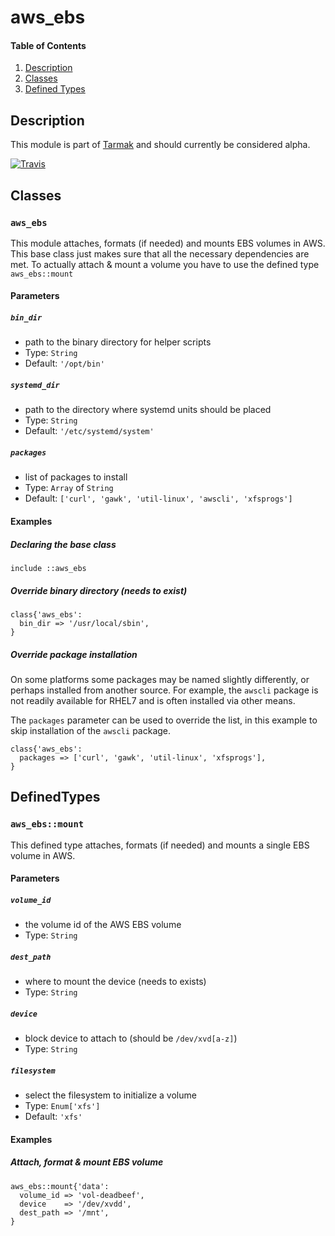 # aws_ebs

#### Table of Contents

1. [Description](#description)
2. [Classes](#classes)
3. [Defined Types](#defined-types)
## Description
This module is part of [Tarmak](http://docs.tarmak.io) and should currently be considered alpha.

[![Travis](https://img.shields.io/travis/jetstack/puppet-module-aws_ebs.svg)](https://travis-ci.org/jetstack/puppet-module-aws_ebs/)

## Classes

### `aws_ebs`

This module attaches, formats (if needed) and mounts EBS volumes in AWS. This
base class just makes sure that all the necessary dependencies are met. To
actually attach & mount a volume you have to use the defined type
`aws_ebs::mount`

#### Parameters

##### `bin_dir`

* path to the binary directory for helper scripts
* Type: `String`
* Default: `'/opt/bin'`

##### `systemd_dir`

* path to the directory where systemd units should be placed
* Type: `String`
* Default: `'/etc/systemd/system'`

##### `packages`

* list of packages to install
* Type: `Array` of `String`
* Default: `['curl', 'gawk', 'util-linux', 'awscli', 'xfsprogs']`

#### Examples

##### Declaring the base class

```
include ::aws_ebs
```
##### Override binary directory (needs to exist)

```
class{'aws_ebs':
  bin_dir => '/usr/local/sbin',
}
```

##### Override package installation

On some platforms some packages may be named slightly differently, or perhaps
installed from another source.  For example, the `awscli` package is not
readily available for RHEL7 and is often installed via other means.

The `packages` parameter can be used to override the list, in this example to
skip installation of the `awscli` package.

```
class{'aws_ebs':
  packages => ['curl', 'gawk', 'util-linux', 'xfsprogs'],
}
```
## DefinedTypes

### `aws_ebs::mount`

This defined type attaches, formats (if needed) and mounts a single EBS
volume in AWS.

#### Parameters

##### `volume_id`

* the volume id of the AWS EBS volume
* Type: `String`

##### `dest_path`

* where to mount the device (needs to exists)
* Type: `String`

##### `device`

* block device to attach to (should be `/dev/xvd[a-z]`)
* Type: `String`

##### `filesystem`

* select the filesystem to initialize a volume
* Type: `Enum['xfs']`
* Default: `'xfs'`

#### Examples

##### Attach, format & mount EBS volume

```
aws_ebs::mount{'data':
  volume_id => 'vol-deadbeef',
  device    => '/dev/xvdd',
  dest_path => '/mnt',
}
```
